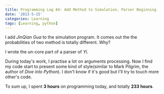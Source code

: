 ```yaml
---
title: Programming Log 84: Add Method to Simulation, Parser Beginning
date: '2013-5-15'
categories: Learning
tags: [Learning, python]
---
```


I add *JinQian Gua* to the simulation program. It comes out the the probabilities of two method is totally different. Why?

I wrote the un-core part of a parser of *Yi*.

During today's work, I practise a lot on arguments processing. Now I find my code start to present some kind of style(similar to Mark Pilgrim, the author of *Dive into Python*). I don't know if it's good but I'll try to touch more other's code.

To sum up, I spent **3 hours** on programming today, and totally **233 hours**. 